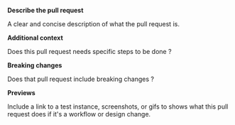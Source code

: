 **Describe the pull request**

A clear and concise description of what the pull request is.

**Additional context**

Does this pull request needs specific steps to be done ?

**Breaking changes**

Does that pull request include breaking changes ?

**Previews**

Include a link to a test instance, screenshots, or gifs to shows what this pull request does if it's a workflow or design change.
